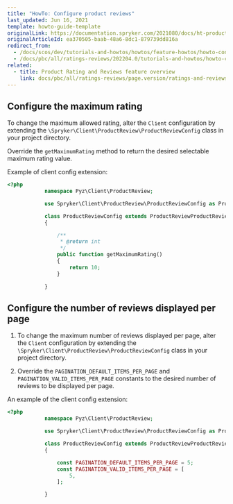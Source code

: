 ```yaml
---
title: "HowTo: Configure product reviews"
last_updated: Jun 16, 2021
template: howto-guide-template
originalLink: https://documentation.spryker.com/2021080/docs/ht-product-review-feature-configuration
originalArticleId: ea370505-baab-48a6-8dc1-879739dd816a
redirect_from:
  - /docs/scos/dev/tutorials-and-howtos/howtos/feature-howtos/howto-configure-the-product-reviews.html
  - /docs/pbc/all/ratings-reviews/202204.0/tutorials-and-howtos/howto-configure-product-reviews.html
related:
  - title: Product Rating and Reviews feature overview
    link: docs/pbc/all/ratings-reviews/page.version/ratings-and-reviews.html
---
```


## Configure the maximum rating

To change the maximum allowed rating, alter the `Client` configuration by extending the `\Spryker\Client\ProductReview\ProductReviewConfig` class in your project directory.

Override the `getMaximumRating` method to return the desired selectable maximum rating value.

Example of client config extension:

```php
<?php
            namespace Pyz\Client\ProductReview;

            use Spryker\Client\ProductReview\ProductReviewConfig as ProductReviewProductReviewConfig;

            class ProductReviewConfig extends ProductReviewProductReviewConfig
            {

                /**
                 * @return int
                 */
                public function getMaximumRating()
                {
                    return 10;
                }

            }
```

## Configure the number of reviews displayed per page

1. To change the maximum number of reviews displayed per page, alter the `Client` configuration by extending the `\Spryker\Client\ProductReview\ProductReviewConfig` class in your project directory.

2. Override the `PAGINATION_DEFAULT_ITEMS_PER_PAGE` and `PAGINATION_VALID_ITEMS_PER_PAGE` constants to the desired number of reviews to be displayed per page.

An example of the client config extension:

```php
<?php
            namespace Pyz\Client\ProductReview;

            use Spryker\Client\ProductReview\ProductReviewConfig as ProductReviewProductReviewConfig;

            class ProductReviewConfig extends ProductReviewProductReviewConfig
            {

                const PAGINATION_DEFAULT_ITEMS_PER_PAGE = 5;
                const PAGINATION_VALID_ITEMS_PER_PAGE = [
                    5,
                ];

            }
```
